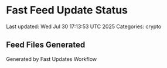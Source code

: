 # Fast Feed Update Status
Last updated: Wed Jul 30 17:13:53 UTC 2025
Categories: crypto

## Feed Files Generated

Generated by Fast Updates Workflow
